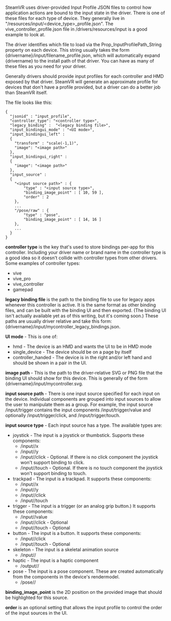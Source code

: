 SteamVR uses driver-provided Input Profile JSON files to control how application actions are bound to the input state in the driver. There is one of these files for each type of device. They generally live in "<driver dir>/resources/input/<device_type>_profile.json". The vive_controller_profile.json file in <steamvr>/drivers/resources/input is a good example to look at.

The driver identifies which file to load via the Prop_InputProfilePath_String property on each device. This string usually takes the form {drivername}/input/filename_profile.json, which will automatically expand {drivername} to the install path of that driver. You can have as many of these files as you need for your driver.

Generally drivers should provide input profiles for each controller and HMD exposed by that driver. SteamVR will generate an approximate profile for devices that don't have a profile provided, but a driver can do a better job than SteamVR itself.

The file looks like this:
```
{
  "jsonid" : "input_profile",
  "controller_type": "<controller type>",
  "legacy_binding" :  "<legacy binding file>",
  "input_bindingui_mode" : "<UI mode>",
  "input_bindingui_left" :
  {
    "transform" : "scale(-1,1)",
    "image": "<image path>"
  },
  "input_bindingui_right" :
  {
    "image": "<image path>"
  },
  "input_source" :
  {
    "<input source path>" : { 
        "type" : "<input source type>",
        "binding_image_point" : [ 10, 59 ],
        "order" : 2
    },
    ...
    "/pose/raw" : {
        "type" : "pose",
        "binding_image_point" : [ 14, 16 ]
    },
    ...
  }
}
```

**controller type** is the key that's used to store bindings per-app for this controller. Including your driver name or brand name in the controller type is a good idea so it doesn't collide with controller types from other drivers. Some examples of controller types:

* vive
* vive_pro
* vive_controller
* gamepad

**legacy binding file** is the path to the binding file to use for legacy apps whenever this controller is active. It is the same format as other binding files, and can be built with the binding UI and then exported. (The binding UI isn't actually available yet as of this writing, but it's coming soon.)  These paths are usually driver relative and take this form: {drivername}/input/mycontroller_legacy_bindings.json.

**UI mode** - This is one of:

* hmd - The device is an HMD and wants the UI to be in HMD mode
* single_device - The device should be on a page by itself
* controller_handed - The device is in the right and/or left hand and should be shown in a pair in the UI.

**image path** - This is the path to the driver-relative SVG or PNG file that the binding UI should show for this device. This is generally of the form {drivername}/input/mycontroller.svg.  

**input source path** - There is one input source specified for each input on the device. Individual components are grouped into input sources to allow the user to manipulate them as a group. For example, the input source /input/trigger contains the input components /input/trigger/value and optionally /input/trigger/click, and /input/trigger/touch.

**input source type** - Each input source has a type. The available types are:
* joystick - The input is a joystick or thumbstick. Supports these components:
  * /input/<joystickname>/x
  * /input/<joystickname>/y
  * /input/<joystickname>/click - Optional. If there is no click component the joystick won't support binding to click.
  * /input/<joystickname>/touch - Optional. If there is no touch component the joystick won't support binding to touch.
* trackpad - The input is a trackpad. It supports these components:
  * /input/<trackpadname>/x
  * /input/<trackpadname>/y
  * /input/<trackpadname>/click
  * /input/<trackpadname>/touch
* trigger - The input is a trigger (or an analog grip button.) It supports these components:
  * /input/<trigger name>/value
  * /input/<trigger name>/click - Optional
  * /input/<trigger name>/touch - Optional
* button - The input is a button. It supports these components:
  * /input/<trigger name>/click
  * /input/<trigger name>/touch - Optional
* skeleton - The input is a skeletal animation source
  * /input/<component name>/
* haptic - The input is a haptic component
  * /output/<component name>/
* pose - The input is a pose component. These are created automatically from the components in the device's rendermodel.
  * /pose/<component name>/


**binding_image_point** is the 2D position on the provided image that should be highlighted for this source.

**order** is an optional setting that allows the input profile to control the order of the input sources in the UI.
